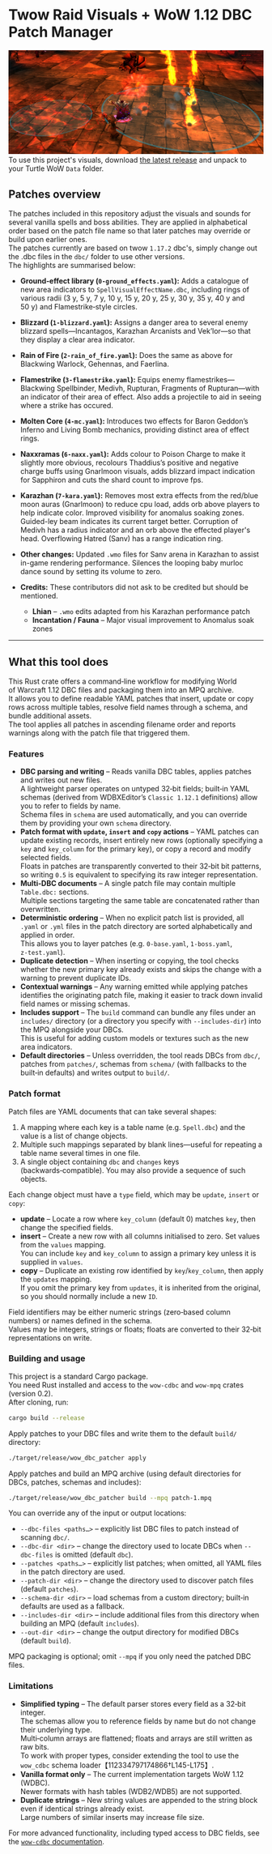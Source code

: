 # Twow Raid Visuals + WoW 1.12 DBC Patch Manager

![](./ss1.png)  
To use this project's visuals, download [the latest release](https://github.com/MarcelineVQ/twow-raid-visuals/releases/latest) and unpack to your Turtle WoW `Data` folder.  

## Patches overview

The patches included in this repository adjust the visuals and sounds for several vanilla spells and boss abilities.  They are applied in alphabetical order based on the patch file name so that later patches may override or build upon earlier ones.  
The patches currently are based on twow `1.17.2` dbc's, simply change out the .dbc files in the `dbc/` folder to use other versions.  
The highlights are summarised below:

- **Ground‑effect library (`0‑ground_effects.yaml`):** Adds a catalogue of new area indicators to `SpellVisualEffectName.dbc`, including rings of various radii (3 y, 5 y, 7 y, 10 y, 15 y, 20 y, 25 y, 30 y, 35 y, 40 y and 50 y) and Flamestrike‐style circles.

- **Blizzard (`1‑blizzard.yaml`):** Assigns a danger area to several enemy blizzard spells—Incantagos, Karazhan Arcanists and Vek’lor—so that they display a clear area indicator.

- **Rain of Fire (`2‑rain_of_fire.yaml`):** Does the same as above for Blackwing Warlock, Gehennas, and Faerlina.

- **Flamestrike (`3‑flamestrike.yaml`):** Equips enemy flamestrikes—Blackwing Spellbinder, Medivh, Rupturan, Fragments of Rupturan—with an indicator of their area of effect. Also adds a projectile to aid in seeing where a strike has occured.

- **Molten Core (`4‑mc.yaml`):** Introduces two effects for Baron Geddon’s Inferno and Living Bomb mechanics, providing distinct area of effect rings.

- **Naxxramas (`6‑naxx.yaml`):** Adds colour to Poison Charge to make it slightly more obvious, recolours Thaddius’s positive and negative charge buffs using Gnarlmoon visuals, adds blizzard impact indication for Sapphiron and cuts the shard count to improve fps.

- **Karazhan (`7‑kara.yaml`):** Removes most extra effects from the red/blue moon auras (Gnarlmoon) to reduce cpu load, adds orb above players to help indicate color.  Improved visibility for anomalus soaking zones.  Guided-ley beam indicates its current target better.  Corruption of Medivh has a radius indicator and an orb above the effected player's head.  Overflowing Hatred (Sanv) has a range indication ring.

- **Other changes:** Updated `.wmo` files for Sanv arena in Karazhan to assist in-game rendering performance.  Silences the looping baby murloc dance sound by setting its volume to zero.

- **Credits:** These contributors did not ask to be credited but should be mentioned.
  - **Lhian** – `.wmo` edits adapted from his Karazhan performance patch  
  - **Incantation / Fauna** – Major visual improvement to Anomalus soak zones

---
## What this tool does

This Rust crate offers a command‑line workflow for modifying World of Warcraft 1.12 DBC files and packaging them into an MPQ archive.  
It allows you to define readable YAML patches that insert, update or copy rows across multiple tables, resolve field names through a schema, and bundle additional assets.  
The tool applies all patches in ascending filename order and reports warnings along with the patch file that triggered them.

### Features

- **DBC parsing and writing** – Reads vanilla DBC tables, applies patches and writes out new files.  
A lightweight parser operates on untyped 32‑bit fields; built‑in YAML schemas (derived from WDBXEditor’s `Classic 1.12.1` definitions) allow you to refer to fields by name.  
Schema files in `schema` are used automatically, and you can override them by providing your own `schema` directory.
- **Patch format with `update`, `insert` and `copy` actions** – YAML patches can update existing records, insert entirely new rows (optionally specifying a `key` and `key_column` for the primary key), or copy a record and modify selected fields.  
Floats in patches are transparently converted to their 32‑bit bit patterns, so writing `0.5` is equivalent to specifying its raw integer representation.
- **Multi‑DBC documents** – A single patch file may contain multiple `Table.dbc:` sections.  
Multiple sections targeting the same table are concatenated rather than overwritten.
- **Deterministic ordering** – When no explicit patch list is provided, all `.yaml` or `.yml` files in the patch directory are sorted alphabetically and applied in order.  
This allows you to layer patches (e.g. `0‑base.yaml`, `1‑boss.yaml`, `z‑test.yaml`).
- **Duplicate detection** – When inserting or copying, the tool checks whether the new primary key already exists and skips the change with a warning to prevent duplicate IDs.
- **Contextual warnings** – Any warning emitted while applying patches identifies the originating patch file, making it easier to track down invalid field names or missing schemas.
- **Includes support** – The `build` command can bundle any files under an `includes/` directory (or a directory you specify with `--includes-dir`) into the MPQ alongside your DBCs.  
This is useful for adding custom models or textures such as the new area indicators.
- **Default directories** – Unless overridden, the tool reads DBCs from `dbc/`, patches from `patches/`, schemas from `schema/` (with fallbacks to the built‑in defaults) and writes output to `build/`.

### Patch format

Patch files are YAML documents that can take several shapes:

1. A mapping where each key is a table name (e.g. `Spell.dbc`) and the value is a list of change objects.
2. Multiple such mappings separated by blank lines—useful for repeating a table name several times in one file.
3. A single object containing `dbc` and `changes` keys (backwards‑compatible).  You may also provide a sequence of such objects.

Each change object must have a `type` field, which may be `update`, `insert` or `copy`:

- **update** – Locate a row where `key_column` (default 0) matches `key`, then change the specified fields.
- **insert** – Create a new row with all columns initialised to zero.  Set values from the `values` mapping.  
You can include `key` and `key_column` to assign a primary key unless it is supplied in `values`.
- **copy** – Duplicate an existing row identified by `key`/`key_column`, then apply the `updates` mapping.  
If you omit the primary key from `updates`, it is inherited from the original, so you should normally include a new `ID`.

Field identifiers may be either numeric strings (zero‑based column numbers) or names defined in the schema.  
Values may be integers, strings or floats; floats are converted to their 32‑bit representations on write.

### Building and usage

This project is a standard Cargo package.  
You need Rust installed and access to the `wow-cdbc` and `wow-mpq` crates (version 0.2).  
After cloning, run:

```bash
cargo build --release
```

Apply patches to your DBC files and write them to the default `build/` directory:

```bash
./target/release/wow_dbc_patcher apply
```

Apply patches and build an MPQ archive (using default directories for DBCs, patches, schemas and includes):

```bash
./target/release/wow_dbc_patcher build --mpq patch-1.mpq
```

You can override any of the input or output locations:

- `--dbc-files <paths…>` – explicitly list DBC files to patch instead of scanning `dbc/`.
- `--dbc-dir <dir>` – change the directory used to locate DBCs when `--dbc-files` is omitted (default `dbc`).
- `--patches <paths…>` – explicitly list patches; when omitted, all YAML files in the patch directory are used.
- `--patch-dir <dir>` – change the directory used to discover patch files (default `patches`).
- `--schema-dir <dir>` – load schemas from a custom directory; built‑in defaults are used as a fallback.
- `--includes-dir <dir>` – include additional files from this directory when building an MPQ (default `includes`).
- `--out-dir <dir>` – change the output directory for modified DBCs (default `build`).

MPQ packaging is optional; omit `--mpq` if you only need the patched DBC files.

### Limitations

- **Simplified typing** – The default parser stores every field as a 32‑bit integer.  
The schemas allow you to reference fields by name but do not change their underlying type.  
Multi‑column arrays are flattened; floats and arrays are still written as raw bits.  
To work with proper types, consider extending the tool to use the `wow_cdbc` schema loader【112334797174866†L145-L175】.
- **Vanilla format only** – The current implementation targets WoW 1.12 (WDBC).  
Newer formats with hash tables (WDB2/WDB5) are not supported.
- **Duplicate strings** – New string values are appended to the string block even if identical strings already exist.  
Large numbers of similar inserts may increase file size.

For more advanced functionality, including typed access to DBC fields, see the [`wow-cdbc` documentation](https://raw.githubusercontent.com/wowemulation-dev/warcraft-rs/master/file-formats/database/wow-cdbc/README.md).

